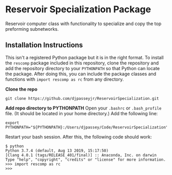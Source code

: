 # Reservoir Specialization Package
Reservoir computer class with functionality to specialize and copy the top preforming subnetworks.

## Installation Instructions

This isn't a registered Python package but it is in the right format. To install the `rescomp` package included in this repository, clone the repository and add the repository directory to your `PYTHONPATH` so that Python can locate the package. After doing this, you can include the package classes and functions with `import rescomp as rc` from any directory.

**Clone the repo**
```
git clone https://github.com/djpasseyjr/ReservoirSpecialization.git
```
**Add repo directory to PYTHONPATH**
Open your `.bashrc` or `.bash_profile` file. (It should be located in your home directory.) Add the following line:
```
export PYTHONPATH="${PYTHONPATH}:/Users/djpassey/Code/ReservoirSpecialization"
```
Restart your bash session. After this, the following code should work:
```
$ python
Python 3.7.4 (default, Aug 13 2019, 15:17:50) 
[Clang 4.0.1 (tags/RELEASE_401/final)] :: Anaconda, Inc. on darwin
Type "help", "copyright", "credits" or "license" for more information.
>>> import rescomp as rc
>>> 
```
